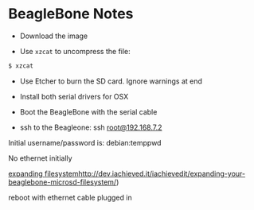 # BeagleBone Notes

* Download the image 

* Use `xzcat` to uncompress the file:
```bash
$ xzcat 
```

* Use Etcher to burn the SD card. Ignore warnings at end

* Install both serial drivers for OSX

* Boot the BeagleBone with the serial cable

* ssh to the Beagleone:
ssh root@192.168.7.2


Initial username/password is: debian:temppwd

No ethernet initially

[expanding filesystem]()http://dev.iachieved.it/iachievedit/expanding-your-beaglebone-microsd-filesystem/)

reboot with ethernet cable plugged in

